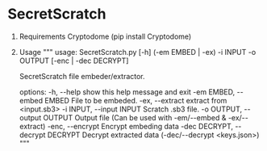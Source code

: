 # SecretScratch

1. Requirements 
   Cryptodome (pip install Cryptodome)

2. Usage
   """
   usage: SecretScratch.py [-h] (-em EMBED | -ex) -i INPUT -o OUTPUT [-enc | -dec DECRYPT]

   SecretScratch file embeder/extractor.

   options:
  -h, --help            show this help message and exit
  -em EMBED, --embed EMBED
                        File to be embeded.
  -ex, --extract        extract from <input.sb3>
  -i INPUT, --input INPUT
                        Scratch .sb3 file.
  -o OUTPUT, --output OUTPUT
                        Output file (Can be used with -em/--embed & -ex/--extract)
  -enc, --encrypt       Encrypt embeding data
  -dec DECRYPT, --decrypt DECRYPT
                        Decrypt extracted data (-dec/--decrypt <keys.json>)
   """

